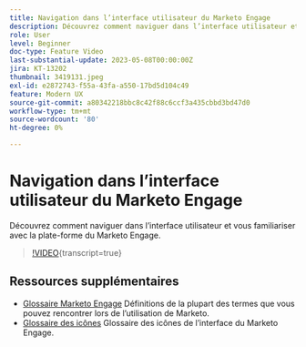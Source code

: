 ```yaml
---
title: Navigation dans l’interface utilisateur du Marketo Engage
description: Découvrez comment naviguer dans l’interface utilisateur et vous familiariser avec la plate-forme du Marketo Engage.
role: User
level: Beginner
doc-type: Feature Video
last-substantial-update: 2023-05-08T00:00:00Z
jira: KT-13202
thumbnail: 3419131.jpeg
exl-id: e2872743-f55a-43fa-a550-17bd5d104c49
feature: Modern UX
source-git-commit: a80342218bbc8c42f88c6ccf3a435cbbd3bd47d0
workflow-type: tm+mt
source-wordcount: '80'
ht-degree: 0%

---
```


# Navigation dans l’interface utilisateur du Marketo Engage

Découvrez comment naviguer dans l’interface utilisateur et vous familiariser avec la plate-forme du Marketo Engage.

>[!VIDEO](https://video.tv.adobe.com/v/3419131/?learn=on){transcript=true}

## Ressources supplémentaires

* [Glossaire Marketo Engage](https://experienceleague.adobe.com/docs/marketo/using/getting-started-with-marketo/marketo-glossary.html?lang=fr)
Définitions de la plupart des termes que vous pouvez rencontrer lors de l’utilisation de Marketo.
* [Glossaire des icônes](https://experienceleague.adobe.com/docs/marketo/using/product-docs/marketo-engage-modern-ux/icon-glossary.html?lang=fr)
Glossaire des icônes de l’interface du Marketo Engage.
